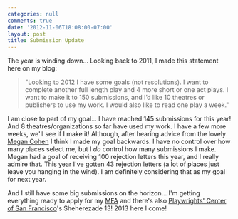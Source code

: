 ```yaml
---
categories: null
comments: true
date: '2012-11-06T18:08:00-07:00'
layout: post
title: Submission Update
---
```


The year is winding down... Looking back to 2011, I made this statement here on my blog:

>"Looking to 2012 I have some goals (not resolutions). I want to complete another full length play and 4 more short or one act plays. I want to make it to 150 submissions, and I’d like 10 theatres or publishers to use my work. I would also like to read one play a week."

I am close to part of my goal... I have reached 145 submissions for this year! And 8 theatres/organizations so far have used my work. I have a few more weeks, we'll see if I make it! Although, after hearing advice from the lovely [Megan Cohen](http://plays.megancohen.com/) I think I made my goal backwards. I have no control over how many places select me, but I *do* control how many submissions I make. Megan had a goal of receiving 100 rejection letters this year, and I really admire that. This year I've gotten 43 rejection letters (a lot of places just leave you hanging in the wind). I am definitely considering that as my goal for next year.

And I still have some big submissions on the horizon... I'm getting everything ready to apply for my [MFA](http://rachelbublitz.com/blog/2012/10/26/mfa-application/) and there's also [Playwrights' Center of San Francisco](http://playwrightscentersf.org/)'s Sheherezade 13! 2013 here I come!